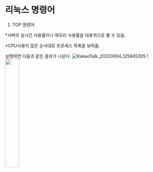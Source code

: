 # 리눅스 명령어

1) TOP 명령어

*서버의 실시간 사용률이나 메모리 사용률을 대표적으로 볼 수 있음.

*CPU사용이 많은 순서대로 프로세스 목록을 보여줌.

실행하면 다음과 같은 결과가 나온다.
![KakaoTalk_20220604_125945305](https://user-images.githubusercontent.com/106548276/171981577-ded66262-97e7-464e-b3cb-86e6238f5e22.jpg)
!<img src="https://user-images.githubusercontent.com/106548276/171981577-ded66262-97e7-464e-b3cb-86e6238f5e22.jpg" width="30%" height="30%"/>
